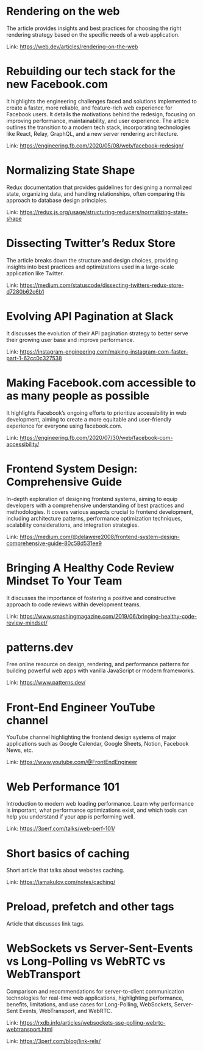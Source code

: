 # Rendering on the web

The article provides insights and best practices for choosing the right rendering strategy based on the specific needs of a web application.

Link: https://web.dev/articles/rendering-on-the-web

# Rebuilding our tech stack for the new Facebook.com

It highlights the engineering challenges faced and solutions implemented to create a faster, more reliable, and feature-rich web experience for Facebook users.
It details the motivations behind the redesign, focusing on improving performance, maintainability, and user experience. The article outlines the transition to a modern tech stack, incorporating technologies like React, Relay, GraphQL, and a new server rendering architecture.

Link: https://engineering.fb.com/2020/05/08/web/facebook-redesign/

# Normalizing State Shape

Redux documentation that provides guidelines for designing a normalized state, organizing data, and handling relationships, often comparing this approach to database design principles.

Link: https://redux.js.org/usage/structuring-reducers/normalizing-state-shape

# Dissecting Twitter’s Redux Store

The article breaks down the structure and design choices, providing insights into best practices and optimizations used in a large-scale application like Twitter.

Link: https://medium.com/statuscode/dissecting-twitters-redux-store-d7280b62c6b1

# Evolving API Pagination at Slack

It discusses the evolution of their API pagination strategy to better serve their growing user base and improve performance.

Link: https://instagram-engineering.com/making-instagram-com-faster-part-1-62cc0c327538

# Making Facebook.com accessible to as many people as possible

It highlights Facebook’s ongoing efforts to prioritize accessibility in web development, aiming to create a more equitable and user-friendly experience for everyone using facebook.com.

Link: https://engineering.fb.com/2020/07/30/web/facebook-com-accessibility/

# Frontend System Design: Comprehensive Guide

In-depth exploration of designing frontend systems, aiming to equip developers with a comprehensive understanding of best practices and methodologies. It covers various aspects crucial to frontend development, including architecture patterns, performance optimization techniques, scalability considerations, and integration strategies.

Link: https://medium.com/@delawere2008/frontend-system-design-comprehensive-guide-80c58d531ee9

# Bringing A Healthy Code Review Mindset To Your Team

It discusses the importance of fostering a positive and constructive approach to code reviews within development teams.

Link: https://www.smashingmagazine.com/2019/06/bringing-healthy-code-review-mindset/

# patterns.dev

Free online resource on design, rendering, and performance patterns for building powerful web apps with vanilla JavaScript or modern frameworks.

Link: https://www.patterns.dev/

# Front-End Engineer YouTube channel

YouTube channel highlighting the frontend design systems of major applications such as Google Calendar, Google Sheets, Notion, Facebook News, etc.

Link: https://www.youtube.com/@FrontEndEngineer

# Web Performance 101

Introduction to modern web loading performance. Learn why performance is important, what performance optimizations exist, and which tools can help you understand if your app is performing well.

Link: https://3perf.com/talks/web-perf-101/

# Short basics of caching

Short article that talks about websites caching.

Link: https://iamakulov.com/notes/caching/

# Preload, prefetch and other <link> tags

Article that discusses link tags.

# WebSockets vs Server-Sent-Events vs Long-Polling vs WebRTC vs WebTransport

Comparison and recommendations for server-to-client communication technologies for real-time web applications, highlighting performance, benefits, limitations, and use cases for Long-Polling, WebSockets, Server-Sent Events, WebTransport, and WebRTC.

Link: https://rxdb.info/articles/websockets-sse-polling-webrtc-webtransport.html

Link: https://3perf.com/blog/link-rels/

